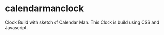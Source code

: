 # calendarmanclock
Clock Build with sketch of Calendar Man. This Clock is build using CSS and Javascript.

